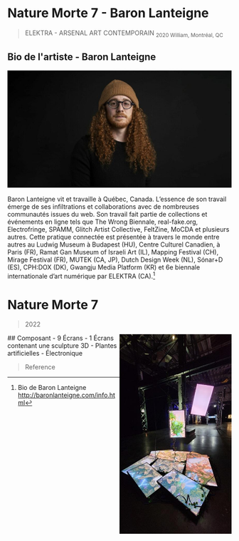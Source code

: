 # Nature Morte 7 - Baron Lanteigne
>ELEKTRA - ARSENAL ART CONTEMPORAIN 
<sub>2020 William, Montréal, QC</sub>

## Bio de l'artiste - Baron Lanteigne
![Baron](https://github.com/S0hda/H23_V13_inspirations_MENG/blob/main/BIAN/Photos/baronlanteigne.jpg) 

Baron Lanteigne vit et travaille à Québec, Canada. L’essence de son travail émerge de ses infiltrations et collaborations avec de nombreuses communautés issues du web. Son travail fait partie de collections et événements en ligne tels que The Wrong Biennale, real-fake.org, Electrofringe, SPAMM, Glitch Artist Collective, FeltZine, MoCDA et plusieurs autres. Cette pratique connectée est présentée à travers le monde entre autres au Ludwig Museum à Budapest (HU), Centre Culturel Canadien, à Paris (FR), Ramat Gan Museum of Israeli Art (IL), Mapping Festival (CH), Mirage Festival (FR), MUTEK (CA, JP), Dutch Design Week (NL), Sónar+D (ES), CPH:DOX (DK), Gwangju Media Platform (KR) et 6e biennale internationale d’art numérique par ELEKTRA (CA).[^1]

# Nature Morte 7 
>2022
<img align="right" width="50%" height="50%" src="https://github.com/S0hda/H23_V13_inspirations_MENG/blob/main/BIAN/Photos/Naturemorte7_grandplan_redi.png">
## Composant
- 9 Écrans
- 1 Écrans contenant une sculpture 3D
- Plantes artificielles
- Électronique



>Reference
[^1]: Bio de Baron Lanteigne http://baronlanteigne.com/info.html
